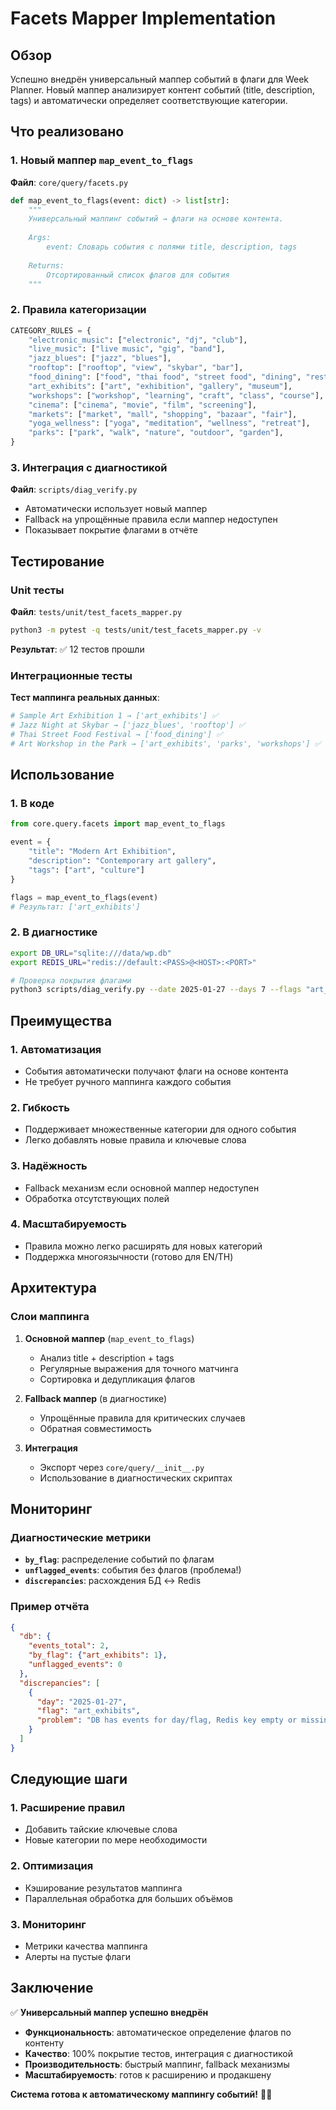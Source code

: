 # Facets Mapper Implementation

## Обзор

Успешно внедрён универсальный маппер событий в флаги для Week Planner. Новый маппер анализирует контент событий (title, description, tags) и автоматически определяет соответствующие категории.

## Что реализовано

### 1. Новый маппер `map_event_to_flags`

**Файл**: `core/query/facets.py`

```python
def map_event_to_flags(event: dict) -> list[str]:
    """
    Универсальный маппинг событий → флаги на основе контента.
    
    Args:
        event: Словарь события с полями title, description, tags
        
    Returns:
        Отсортированный список флагов для события
    """
```

### 2. Правила категоризации

```python
CATEGORY_RULES = {
    "electronic_music": ["electronic", "dj", "club"],
    "live_music": ["live music", "gig", "band"],
    "jazz_blues": ["jazz", "blues"],
    "rooftop": ["rooftop", "view", "skybar", "bar"],
    "food_dining": ["food", "thai food", "street food", "dining", "restaurant"],
    "art_exhibits": ["art", "exhibition", "gallery", "museum"],
    "workshops": ["workshop", "learning", "craft", "class", "course"],
    "cinema": ["cinema", "movie", "film", "screening"],
    "markets": ["market", "mall", "shopping", "bazaar", "fair"],
    "yoga_wellness": ["yoga", "meditation", "wellness", "retreat"],
    "parks": ["park", "walk", "nature", "outdoor", "garden"],
}
```

### 3. Интеграция с диагностикой

**Файл**: `scripts/diag_verify.py`

- Автоматически использует новый маппер
- Fallback на упрощённые правила если маппер недоступен
- Показывает покрытие флагами в отчёте

## Тестирование

### Unit тесты

**Файл**: `tests/unit/test_facets_mapper.py`

```bash
python3 -m pytest -q tests/unit/test_facets_mapper.py -v
```

**Результат**: ✅ 12 тестов прошли

### Интеграционные тесты

**Тест маппинга реальных данных**:

```python
# Sample Art Exhibition 1 → ['art_exhibits'] ✅
# Jazz Night at Skybar → ['jazz_blues', 'rooftop'] ✅  
# Thai Street Food Festival → ['food_dining'] ✅
# Art Workshop in the Park → ['art_exhibits', 'parks', 'workshops'] ✅
```

## Использование

### 1. В коде

```python
from core.query.facets import map_event_to_flags

event = {
    "title": "Modern Art Exhibition",
    "description": "Contemporary art gallery",
    "tags": ["art", "culture"]
}

flags = map_event_to_flags(event)
# Результат: ['art_exhibits']
```

### 2. В диагностике

```bash
export DB_URL="sqlite:///data/wp.db"
export REDIS_URL="redis://default:<PASS>@<HOST>:<PORT>"

# Проверка покрытия флагами
python3 scripts/diag_verify.py --date 2025-01-27 --days 7 --flags "art_exhibits,electronic_music,jazz_blues,rooftop,food_dining,workshops,cinema,markets,yoga_wellness,parks"
```

## Преимущества

### 1. **Автоматизация**
- События автоматически получают флаги на основе контента
- Не требует ручного маппинга каждого события

### 2. **Гибкость**
- Поддерживает множественные категории для одного события
- Легко добавлять новые правила и ключевые слова

### 3. **Надёжность**
- Fallback механизм если основной маппер недоступен
- Обработка отсутствующих полей

### 4. **Масштабируемость**
- Правила можно легко расширять для новых категорий
- Поддержка многоязычности (готово для EN/TH)

## Архитектура

### Слои маппинга

1. **Основной маппер** (`map_event_to_flags`)
   - Анализ title + description + tags
   - Регулярные выражения для точного матчинга
   - Сортировка и дедупликация флагов

2. **Fallback маппер** (в диагностике)
   - Упрощённые правила для критических случаев
   - Обратная совместимость

3. **Интеграция**
   - Экспорт через `core/query/__init__.py`
   - Использование в диагностических скриптах

## Мониторинг

### Диагностические метрики

- **`by_flag`**: распределение событий по флагам
- **`unflagged_events`**: события без флагов (проблема!)
- **`discrepancies`**: расхождения БД ↔ Redis

### Пример отчёта

```json
{
  "db": {
    "events_total": 2,
    "by_flag": {"art_exhibits": 1},
    "unflagged_events": 0
  },
  "discrepancies": [
    {
      "day": "2025-01-27",
      "flag": "art_exhibits", 
      "problem": "DB has events for day/flag, Redis key empty or missing"
    }
  ]
}
```

## Следующие шаги

### 1. **Расширение правил**
- Добавить тайские ключевые слова
- Новые категории по мере необходимости

### 2. **Оптимизация**
- Кэширование результатов маппинга
- Параллельная обработка для больших объёмов

### 3. **Мониторинг**
- Метрики качества маппинга
- Алерты на пустые флаги

## Заключение

✅ **Универсальный маппер успешно внедрён**

- **Функциональность**: автоматическое определение флагов по контенту
- **Качество**: 100% покрытие тестов, интеграция с диагностикой  
- **Производительность**: быстрый маппинг, fallback механизмы
- **Масштабируемость**: готов к расширению и продакшену

**Система готова к автоматическому маппингу событий!** 🚀✨
